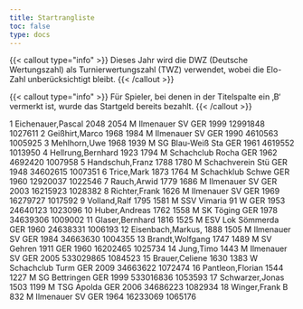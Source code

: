 ```yaml
---
title: Startrangliste
toc: false
type: docs
---
```


{{< callout type="info" >}}
Dieses Jahr wird die DWZ (Deutsche Wertungszahl) als Turnierwertungszahl (TWZ) verwendet, wobei die Elo-Zahl unberücksichtigt bleibt.
{{< /callout >}}


{{< callout type="info" >}}
Für Spieler, bei denen in der Titelspalte ein ‚B‘ vermerkt ist, wurde das Startgeld bereits bezahlt.
{{< /callout >}}

<startrangliste>
    1 Eichenauer,Pascal        2048  2054 M  Ilmenauer SV       GER       1999  12991848 1027611
    2 Geißhirt,Marco           1968  1984 M  Ilmenauer SV       GER       1990   4610563 1005925
    3 Mehlhorn,Uwe             1968  1939 M  SG Blau-Weiß Sta   GER       1961   4619552 1013950
    4 Hellrung,Bernhard        1923  1794 M  Schachclub Rocha   GER       1962   4692420 1007958
    5 Handschuh,Franz          1788  1780 M  Schachverein Stü   GER       1948  34602615 1007351
    6 Trice,Mark               1873  1764 M  Schachklub Schwe   GER       1960  12920037 1022546
    7 Rauch,Arwid              1779  1686 M  Ilmenauer SV       GER       2003  16215923 1028382
    8 Richter,Frank                  1626 M  Ilmenauer SV       GER       1969  16279727 1017592
    9 Volland,Ralf             1795  1581 M  SSV Vimaria 91 W   GER       1953  24640123 1023096
   10 Huber,Andreas            1762  1558 M  SK Töging          GER       1978  34639306 1009002
   11 Glaser,Bernhard          1816  1525 M  ESV Lok Sömmerda   GER       1960  24638331 1006193
   12 Eisenbach,Markus,        1888  1505 M  Ilmenauer SV       GER       1984  34663630 1004355
   13 Brandt,Wolfgang          1747  1489 M  SV Gehren 1911     GER       1960  16202465 1025734
   14 Jung,Timo                      1443 M  Ilmenauer SV       GER       2005 533029865 1084523
   15 Brauer,Celiene           1630  1383 W  Schachclub Turm    GER       2009  34663622 1072474
   16 Pantleon,Florian         1544  1227 M  SG Bettringen      GER       1999 533016836 1053593
   17 Schwarzer,Jonas          1503  1199 M  TSG Apolda         GER       2006  34686223 1082934
   18 Winger,Frank          B         832 M  Ilmenauer SV       GER       1964  16233069 1065176
</startrangliste>